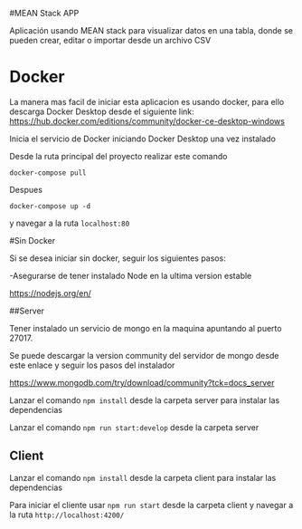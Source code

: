 #MEAN Stack APP

Aplicación usando MEAN stack para visualizar datos en una tabla, donde se pueden crear, editar o importar desde un archivo CSV

# Docker

La manera mas facil de iniciar esta aplicacion es usando docker, para ello descarga Docker Desktop 
desde el siguiente link: https://hub.docker.com/editions/community/docker-ce-desktop-windows

Inicia el servicio de Docker iniciando Docker Desktop una vez instalado

Desde la ruta principal del proyecto realizar este comando 

`docker-compose pull`

Despues

`docker-compose up -d`

y navegar a la ruta `localhost:80`

#Sin Docker

Si se desea iniciar sin docker, seguir los siguientes pasos:

-Asegurarse de tener instalado Node en la ultima version estable

https://nodejs.org/en/

##Server

Tener instalado un servicio de mongo en la maquina apuntando al puerto 27017.

Se puede descargar la version community del servidor de mongo desde este enlace y seguir los pasos del instalador

https://www.mongodb.com/try/download/community?tck=docs_server

Lanzar el comando `npm install` desde la carpeta server para instalar las dependencias

Lanzar el comando `npm run start:develop` desde la carpeta server

## Client

Lanzar el comando `npm install` desde la carpeta client para instalar las dependencias

Para iniciar el cliente usar `npm run start` desde la carpeta client y navegar a la ruta `http://localhost:4200/`


